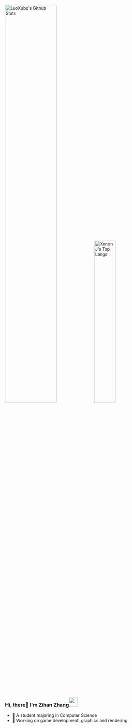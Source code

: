 <p>
  <img src="https://github-readme-stats.vercel.app/api?username=XenonJ&show_icons=true&hide_border=true" alt="LuoXubo's Github Stats" width="58%" />
  <img src="https://github-readme-stats.vercel.app/api/top-langs/?username=XenonJ&layout=compact&hide_border=true&langs_count=10" alt="XenonJ's Top Langs" width="37%" /> 
</p>
  
### Hi, there👋  I'm Zihan Zhang<img src="https://emojis.slackmojis.com/emojis/images/1531849430/4246/blob-sunglasses.gif?1531849430" width="30"/>

- :orange_book:  A student majoring in Computer Science
- :hammer:  Working on game development, graphics and rendering
